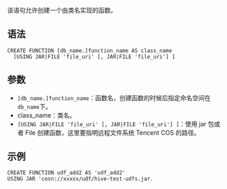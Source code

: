 该语句允许创建一个由类名实现的函数。
## 语法
```
CREATE FUNCTION [db_name.]function_name AS class_name
  [USING JAR|FILE 'file_uri' [, JAR|FILE 'file_uri'] ]
```
## 参数
- `[db_name.]function_name`：函数名，创建函数的时候后指定命名空间在`db_name`下。
- class_name：类名。
- `[USING JAR|FILE 'file_uri' [, JAR|FILE 'file_uri'] ]`：使用 jar 包或者 File 创建函数，这里要指明远程文件系统 Tencent  COS 的路径。

## 示例
```
CREATE FUNCTION udf_add2 AS 'udf_add2'
USING JAR 'cosn://xxxxx/udf/hive-test-udfs.jar.
```
